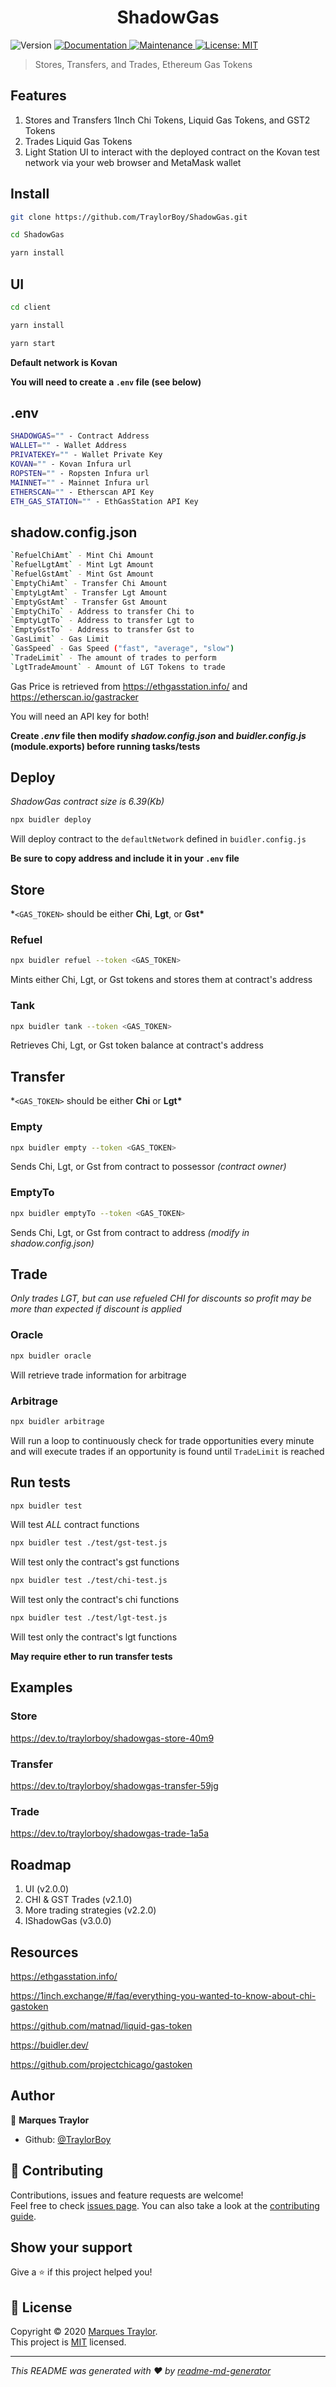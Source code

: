 <h1 align="center">ShadowGas</h1>
<p>
  <img alt="Version" src="https://img.shields.io/badge/version-1.0.0-blue.svg?cacheSeconds=2592000" />
  <a href="https://github.com/TraylorBoy/ShadowGas#readme" target="_blank">
    <img alt="Documentation" src="https://img.shields.io/badge/documentation-yes-brightgreen.svg" />
  </a>
  <a href="https://github.com/TraylorBoy/ShadowGas/graphs/commit-activity" target="_blank">
    <img alt="Maintenance" src="https://img.shields.io/badge/Maintained%3F-yes-green.svg" />
  </a>
  <a href="https://github.com/TraylorBoy/ShadowGas/blob/master/LICENSE" target="_blank">
    <img alt="License: MIT" src="https://img.shields.io/github/license/TraylorBoy/ShadowGas" />
  </a>
</p>

> Stores, Transfers, and Trades, Ethereum Gas Tokens

## Features

1. Stores and Transfers 1Inch Chi Tokens, Liquid Gas Tokens, and GST2 Tokens
2. Trades Liquid Gas Tokens
3. Light Station UI to interact with the deployed contract on the Kovan test network via your web browser and MetaMask wallet

## Install

```sh
git clone https://github.com/TraylorBoy/ShadowGas.git

cd ShadowGas

yarn install
```

## UI

```sh
cd client

yarn install

yarn start
```

**Default network is Kovan**

**You will need to create a `.env` file (see below)**

## .env

```sh
SHADOWGAS="" - Contract Address
WALLET="" - Wallet Address
PRIVATEKEY="" - Wallet Private Key
KOVAN="" - Kovan Infura url
ROPSTEN="" - Ropsten Infura url
MAINNET="" - Mainnet Infura url
ETHERSCAN="" - Etherscan API Key
ETH_GAS_STATION="" - EthGasStation API Key
```

## shadow.config.json

```sh
`RefuelChiAmt` - Mint Chi Amount
`RefuelLgtAmt` - Mint Lgt Amount
`RefuelGstAmt` - Mint Gst Amount
`EmptyChiAmt` - Transfer Chi Amount
`EmptyLgtAmt` - Transfer Lgt Amount
`EmptyGstAmt` - Transfer Gst Amount
`EmptyChiTo` - Address to transfer Chi to
`EmptyLgtTo` - Address to transfer Lgt to
`EmptyGstTo` - Address to transfer Gst to
`GasLimit` - Gas Limit
`GasSpeed` - Gas Speed ("fast", "average", "slow")
`TradeLimit` - The amount of trades to perform
`LgtTradeAmount` - Amount of LGT Tokens to trade
```

Gas Price is retrieved from https://ethgasstation.info/ and https://etherscan.io/gastracker

You will need an API key for both!

**Create _.env_ file then modify _shadow.config.json_ and _buidler.config.js_ (module.exports) before running tasks/tests**

## Deploy

_ShadowGas contract size is 6.39(Kb)_

```sh
npx buidler deploy
```

Will deploy contract to the `defaultNetwork` defined in `buidler.config.js`

**Be sure to copy address and include it in your `.env` file**

## Store

\*`<GAS_TOKEN>` should be either **Chi**, **Lgt**, or **Gst\***

### Refuel

```sh
npx buidler refuel --token <GAS_TOKEN>
```

Mints either Chi, Lgt, or Gst tokens and stores them at contract's address

### Tank

```sh
npx buidler tank --token <GAS_TOKEN>
```

Retrieves Chi, Lgt, or Gst token balance at contract's address

## Transfer

\*`<GAS_TOKEN>` should be either **Chi** or **Lgt\***

### Empty

```sh
npx buidler empty --token <GAS_TOKEN>
```

Sends Chi, Lgt, or Gst from contract to possessor _(contract owner)_

### EmptyTo

```sh
npx buidler emptyTo --token <GAS_TOKEN>
```

Sends Chi, Lgt, or Gst from contract to address _(modify in shadow.config.json)_

## Trade

_Only trades LGT, but can use refueled CHI for discounts so profit may be more than expected if discount is applied_

### Oracle

```sh
npx buidler oracle
```

Will retrieve trade information for arbitrage

### Arbitrage

```sh
npx buidler arbitrage
```

Will run a loop to continuously check for trade opportunities every minute and will execute trades if an opportunity is found until `TradeLimit` is reached

## Run tests

```sh
npx buidler test
```

Will test _ALL_ contract functions

```sh
npx buidler test ./test/gst-test.js
```

Will test only the contract's gst functions

```sh
npx buidler test ./test/chi-test.js
```

Will test only the contract's chi functions

```sh
npx buidler test ./test/lgt-test.js
```

Will test only the contract's lgt functions

**May require ether to run transfer tests**

## Examples

### Store

https://dev.to/traylorboy/shadowgas-store-40m9

### Transfer

https://dev.to/traylorboy/shadowgas-transfer-59jg

### Trade

https://dev.to/traylorboy/shadowgas-trade-1a5a

## Roadmap

1. UI (v2.0.0)
2. CHI & GST Trades (v2.1.0)
3. More trading strategies (v2.2.0)
4. IShadowGas (v3.0.0)

## Resources

https://ethgasstation.info/

https://1inch.exchange/#/faq/everything-you-wanted-to-know-about-chi-gastoken

https://github.com/matnad/liquid-gas-token

https://buidler.dev/

https://github.com/projectchicago/gastoken

## Author

👤 **Marques Traylor**

-   Github: [@TraylorBoy](https://github.com/TraylorBoy)

## 🤝 Contributing

Contributions, issues and feature requests are welcome!<br />Feel free to check [issues page](https://github.com/TraylorBoy/ShadowGas/issues). You can also take a look at the [contributing guide](https://github.com/TraylorBoy/ShadowGas/blob/master/CONTRIBUTING.md).

## Show your support

Give a ⭐️ if this project helped you!

## 📝 License

Copyright © 2020 [Marques Traylor](https://github.com/TraylorBoy).<br />
This project is [MIT](https://github.com/TraylorBoy/ShadowGas/blob/master/LICENSE) licensed.

---

_This README was generated with ❤️ by [readme-md-generator](https://github.com/kefranabg/readme-md-generator)_
